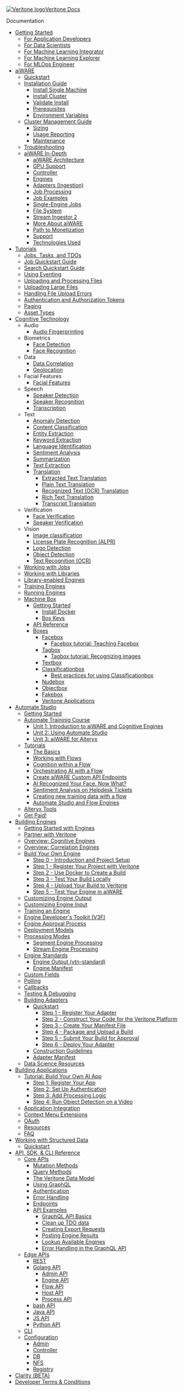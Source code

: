<!-- markdownlint-disable no-inline-html first-line-h1 -->

<!-- Sidebar Logo -->

<style>
.sidebar ul li.active>a {
  color:#222;
  font-size: 18px;
}
.sidebar ul li a {
  font-size: 18px;
  height: 28px;
}
.sidebar {
    font-size: 12pt;
}

.app-sub-sidebar li:before {
    content: "";
    padding-right: 0px;
    float: left
}

</style>

<a href="/"><div class="logo hide-in-embed-mode"><img src="https://static.veritone.com/assets/favicon/favicon.ico" alt="Veritone logo"/><span class="logo-text">Veritone Docs<span></div></a>

<!-- Hide the logo in the embed mode and only show text -->
<div class="logo show-in-embed-mode"><span class="logo-text">Documentation<span></div>


- [Getting Started](/getting-started/)
    <!--- [For Beginners](/page-under-construction)-->
    - [For Application Developers](/getting-started/app-developer/)
    - [For Data Scientists](/getting-started/engine-developer/)
    - [For Machine Learning Integrator](/getting-started/ml-integrator/) <!-- remove or change to developer? -->
    - [For Machine Learning Explorer](/getting-started/ml-explorer/) <!-- remove? -->
    - [For MLOps Engineer](/getting-started/mlops/)
- [aiWARE](/aiware/)
  - [Quickstart](/aiware/install/aiware-anywhere-quickstart.md) 
  - [Installation Guide](/aiware/install/installation-guide-overview.md)  
    <!-- Farye: focus, Greg F has a fairly good guide for Edge deployment -->
      <!-- Installation script, if you don't have any flags, ask questions --> 
      <!-- we need a clear list of options, we can place in installation guide overview -->
    - [Install Single Machine](/aiware/install/install.md) <!-- installation guide overview --><!-- Single machine, small cluster, expanded cluster, should be part of the CLI -->
    - [Install Cluster](/aiware/install/cluster.md) <!-- everything you need to know -->
    - [Validate Install](/aiware/install/validate.md) <!-- move under installation -->
    - [Prerequisites](/aiware/install/prereq.md) <!-- split this page -->
    - [Environment Variables](/aiware/install/envs.md) <!-- move -->
  - [Cluster Management Guide](/aiware/install/manage.md) <!-- advanced steps, platform mgmt -->
    - [Sizing](/aiware/install/sizing.md)
    - [Usage Reporting](/aiware/install/usage.md)
    - [Maintenance](/aiware/troubleshooting/maintenance.md)
  - [Troubleshooting](/aiware/troubleshooting/toc.md)
  - [aiWARE In-Depth](/aiware/aiWARE-in-depth/) <!-- rewrite this section -->
    - [aiWARE Architecture](/aiware/architecture-overview/)
    - [GPU Support](/aiware/aiWARE-in-depth/gpu-support.md)
    - [Controller](/aiware/aiWARE-in-depth/controller)
    - [Engines](/aiware/aiWARE-in-depth/engines)
    - [Adapters (Ingestion)](/developer/engines/adapters/)
    - [Job Processing](/aiware/aiWARE-in-depth/job-processing)
    - [Job Examples](/aiware/aiWARE-in-depth/job-examples)
    - [Single-Engine Jobs](/aiware/aiWARE-in-depth/single-engine-jobs)
    - [File System](/aiware/aiWARE-in-depth/file-system)
    - [Stream Ingestor 2](/aiware/aiWARE-in-depth/stream-ingestor)
    - [More About aiWARE](/aiware/aiware-features.md)
    - [Path to Monetization](/developer/engines/getting-started/path-to-monetization/)
    - [Support](/developer/engines/getting-started/support/)
    - [Technologies Used](/developer/engines/getting-started/technologies/)
- [Tutorials](/apis/tutorials/) <!-- distribute those tutorials to the appropriate sectioins; make this page a hub/toc for deep links into docs in other sections. -->
  - [Jobs, Tasks, and TDOs](/apis/jobs-tasks-tdos.md)
  - [Job Quickstart Guide](/apis/job-quickstart/)
  - [Search Quickstart Guide](/apis/search-quickstart/)
  - [Using Eventing](/apis/eventing/eventing.md)
  - [Uploading and Processing Files](/apis/tutorials/upload-and-process.md)
  - [Uploading Large Files](/apis/tutorials/uploading-large-files.md)
  - [Handling File Upload Errors](/apis/tutorials/file-upload-error-handling.md)
  - [Authentication and Authorization Tokens](/apis/tutorials/tokens.md)
  - [Paging](/apis/tutorials/paging.md)
  - [Asset Types](/apis/tutorials/asset-types.md)
- [Cognitive Technology](/cognitive-technology/) <!-- Maybe Cognitive Engines? -->
  - Audio <!-- These class pages need to be clickable and have a quick intro plus toc. Also, are we still using classes? maybe better just flatted the list of categories here -->
    - [Audio Fingerprinting](/developer/engines/cognitive/audio/audio-fingerprinting/)
  - Biometrics
    - [Face Detection](/developer/engines/cognitive/biometrics/face-detection/)
    - [Face Recognition](/developer/engines/cognitive/biometrics/face-recognition/)
  - Data
    - [Data Correlation](/developer/engines/cognitive/data/correlation/)
    - [Geolocation](/developer/engines/cognitive/data/geolocation/)
  - Facial Features
    - [Facial Features](/developer/engines/cognitive/facial-features/)
  - Speech
    - [Speaker Detection](/developer/engines/cognitive/speech/speaker-detection/)
    - [Speaker Recognition](/developer/engines/cognitive/speech/speaker-recognition/)
    - [Transcription](/developer/engines/cognitive/speech/transcription/)
  - Text
    - [Anomaly Detection](/developer/engines/cognitive/text/anomaly-detection/)
    - [Content Classification](/developer/engines/cognitive/text/content-classification/)
    - [Entity Extraction](/developer/engines/cognitive/text/entity-extraction/)
    - [Keyword Extraction](/developer/engines/cognitive/text/keyword-extraction/)
    - [Language Identification](/developer/engines/cognitive/text/language-identification/)
    - [Sentiment Analysis](/developer/engines/cognitive/text/sentiment/)
    - [Summarization](/developer/engines/cognitive/text/summarization/)
    - [Text Extraction](/developer/engines/cognitive/text/text-extraction/)
    - [Translation](/developer/engines/cognitive/text/translation/)
      - [Extracted Text Translation](/developer/engines/cognitive/text/translation/extracted-text/)
      - [Plain Text Translation](/developer/engines/cognitive/text/translation/plain-text/)
      - [Recognized Text (OCR) Translation](/developer/engines/cognitive/text/translation/recognized-text/)
      - [Rich Text Translation](/developer/engines/cognitive/text/translation/rich-text/)
      - [Transcript Translation](/developer/engines/cognitive/text/translation/transcript/)
  - Verification
    - [Face Verification](/developer/engines/cognitive/verification/face-verification/)
    - [Speaker Verification](/developer/engines/cognitive/verification/speaker-verification/)
  - Vision
    - [Image classification](/developer/engines/cognitive/vision/image-classification/)
    - [License Plate Recognition (ALPR)](/developer/engines/cognitive/vision/license-plate/)
    - [Logo Detection](/developer/engines/cognitive/vision/logo-detection/)
    - [Object Detection](/developer/engines/cognitive/vision/object-detection/)
    - [Text Recognition (OCR)](/developer/engines/cognitive/vision/text-recognition/)
  - [Working with Jobs](/quickstart/jobs/?id=working-with-jobs)
  - [Working with Libraries](/developer/libraries/)
  - [Library-enabled Engines](/developer/libraries/engines.md)
  - [Training Engines](/developer/libraries/training.md)
  - [Running Engines](/developer/libraries/running.md)
  - [Machine Box](/developer/machine-box/)
    - [Getting Started](/developer/machine-box/setup/)
      - [Install Docker](/developer/machine-box/setup/docker)
      - [Box Keys](/developer/machine-box/setup/box-key)
    - [API Reference](/developer/machine-box/api-guidelines)
    - [Boxes](/developer/machine-box/boxes/)
      - [Facebox](/developer/machine-box/boxes/facebox-overview)
        - [Facebox tutorial: Teaching Facebox](/developer/machine-box/boxes/teaching-facebox)
      - [Tagbox](/developer/machine-box/boxes/tagbox)
        - [Tagbox tutorial: Recognizing images](/developer/machine-box/boxes/tagbox/recognizing-images)
      - [Textbox](/developer/machine-box/boxes/textbox)
      - [Classificationbox](/developer/machine-box/boxes/classificationbox)
        - [Best practices for using Classificationbox](/developer/machine-box/boxes/classificationbox/best-practices)
      - [Nudebox](/developer/machine-box/boxes/nudebox)
      - [Objectbox](/developer/machine-box/boxes/objectbox)
      - [Fakebox](/developer/machine-box/boxes/fakebox)
      - [Veritone Applications](/apps/)
- [Automate Studio](/automate-studio/)
  - [Getting Started](/automate-studio/getting-started/README)
  - [Automate Traininig Course](/automate-studio/Training/intro-to-automate/unit-1.md) <!--/page-under-construction)-->
    - [Unit 1: Introduction to aiWARE and Cognitive Engines](/automate-studio/Training/intro-to-automate/unit-1.md) 
    - [Unit 2: Using Automate Studio](/automate-studio/Training/intro-to-automate/unit-2.md)
    - [Unit 3: aiWARE for Alteryx](/automate-studio/Training/intro-to-automate/unit-3.md)
  - [Tutorials](/automate-studio/tutorials/automate-tutorials)
    - [The Basics](/automate-studio/Training/crawl)
    - [Working with Flows](/automate-studio/Training/walk/README.md)
    - [Cognition within a Flow](/automate-studio/Training/run/run)
    - [Orchestrating AI with a Flow](/automate-studio/tutorials/orchestrating-ai.md)
    - [Create aiWARE Custom API Endpoints](/automate-studio/tutorials/your-ai-flow.md)
    - [AI Recognized Your Face. Now What?](/automate-studio/tutorials/ai-recognized-your-face.md)
    - [Sentiment Analysis on Helpdesk Tickets](/automate-studio/tutorials/sentiment-analysis.md)
    - [Creating new training data with a flow](/automate-studio/tutorials/automate-tutorial-6-flow-face-libraries.md)
    - [Automate Studio and Flow Engines](/automate-studio/tutorials/automate-tutorial-7-flow-engines.md)
  - [Alteryx Tools](/automate-studio/alteryx/)
  - [Get Paid!](/automate-studio/flow-bounties/README)
- [Building Engines](/developer/engines/)
  - [Getting Started with Engines](/developer/engines/getting-started/)
  - [Partner with Veritone](/developer/benefits.md)
  - [Overview: Cognitive Engines](/developer/engines/cognitive/)
  - [Overview: Correlation Engines](/developer/engines/correlation/)
  - [Build Your Own Engine](/developer/engines/tutorial/)
    - [Step 0 - Introduction and Project Setup](/developer/engines/tutorial/)
    - [Step 1 - Register Your Project with Veritone](/developer/engines/tutorial/engine-tutorial-step-1.md)
    - [Step 2 - Use Docker to Create a Build](/developer/engines/tutorial/engine-tutorial-step-2.md)
    - [Step 3 - Test Your Build Locally](/developer/engines/tutorial/engine-tutorial-step-3.md)
    - [Step 4 - Upload Your Build to Veritone](/developer/engines/tutorial/engine-tutorial-step-4.md)
    - [Step 5 - Test Your Engine in aiWARE](/developer/engines/tutorial/engine-tutorial-step-5.md)
  - [Customizing Engine Output](/developer/engines/tutorial/customizing-engine-output.md)
  - [Customizing Engine Input](/developer/engines/tutorial/engine-custom-fields)
  - [Training an Engine](/developer/engines/tutorial/engine-training-tutorial)
  - [Engine Developer's Toolkit (V3F)](/developer/edge/engines)
  - [Engine Approval Process](/developer/engines/approval/)
  - [Deployment Models](/developer/engines/deployment-model/)
  - [Processing Modes](/developer/engines/processing-modes/)
    - [Segment Engine Processing](/developer/engines/processing-modes/segment-processing/)
    - [Stream Engine Processing](/developer/engines/processing-modes/stream-processing/)
  - [Engine Standards](/developer/engines/standards/)
    - [Engine Output (vtn-standard)](/developer/engines/standards/engine-output/)
    - [Engine Manifest](/developer/engines/standards/engine-manifest/)
  - [Custom Fields](/developer/engines/custom-fields/)
  - [Polling](/developer/engines/polling/)
  - [Callbacks](/developer/engines/callbacks/)
  - [Testing & Debugging](/developer/engines/testing-and-debugging/)
  - [Building Adapters](/developer/adapters/)
    - [Quickstart](/developer/adapters/quick-start/)
      - [Step 1 - Register Your Adapter](/developer/adapters/quick-start/step-1.md)
      - [Step 2 - Construct Your Code for the Veritone Platform](/developer/adapters/quick-start/step-2.md)
      - [Step 3 - Create Your Manifest File](/developer/adapters/quick-start/step-3.md)
      - [Step 4 - Package and Upload a Build](/developer/adapters/quick-start/step-4.md)
      - [Step 5 - Submit Your Build for Approval](/developer/adapters/quick-start/step-5.md)
      - [Step 6 - Deploy Your Adapter](/developer/adapters/quick-start/step-6.md)
    - [Construction Guidelines](/developer/adapters/guidelines.md)
    - [Adapter Manifest](/developer/adapters/manifest.md)
  - [Data Science Resources](/developer/resources/)
- [Building Applications](/developer/applications/)
  - [Tutorial: Build Your Own AI App](/developer/applications/app-tutorial/)
    - [Step 1: Register Your App](/developer/applications/app-tutorial/app-tutorial-step-1.md)
    - [Step 2: Set Up Authentication](/developer/applications/app-tutorial/app-tutorial-step-2.md)
    - [Step 3: Add Processing Logic](/developer/applications/app-tutorial/app-tutorial-step-3.md)
    - [Step 4: Run Object Detection on a Video](/developer/applications/app-tutorial/app-tutorial-step-4.md)
  - [Application Integration](/developer/applications/integration/)
  - [Context Menu Extensions](/developer/applications/context-menu-extensions.md)
  - [OAuth](/developer/applications/oauth.md)
  - [Resources](/developer/applications/resources.md)
  - [FAQ](/developer/applications/faq.md)
- [Working with Structured Data](/developer/data/)
  - [Quickstart](/developer/data/quick-start/)
- [API, SDK, & CLI Reference](/apis/using-graphql.md)
  - [Core APIs](/apis/using-graphql.md)
    - [Mutation Methods](/apis/reference/mutation/)
    - [Query Methods](/apis/reference/query/)
    - [The Veritone Data Model](/apis/data-model.md)
    - [Using GraphQL](/apis/using-graphql.md)
    - [Authentication](/apis/authentication.md)
    - [Error Handling](/apis/error-codes.md)
    - [Endpoints](/apis/endpoints/)
    - [API Examples](/apis/examples)
      - [GraphQL API Basics](/apis/tutorials/graphql-basics.md)
      - [Clean up TDO data](/apis/tutorials/cleanup-tdo.md)
      - [Creating Export Requests](/apis/tutorials/create-export-request/)
      - [Posting Engine Results](/apis/tutorials/engine-results.md)
      - [Lookup Available Engines](/apis/tutorials/get-engines.md)
      - [Error Handling in the GraphQL API](/apis/tutorials/graphql-error-handling.md)
  - [Edge APIs](/api/md/docs-md/README.md) <!--/page-under-construction)-->
    - [REST](/api/md/docs-md/README.md)
    - [Golang API](/api/golang/README.md)
      - [Admin API](/api/golang/docs/AdminApi.md)
      - [Engine API](/api/golang/docs/EngineApi.md)
      - [Flow API](/api/golang/docs/FlowApi.md)
      - [Host API](/api/golang/docs/HostApi.md)
      - [Process API](/api/golang/docs/ProcessApi.md)
    - [bash API](/api/bash/README.md)
    - [Java API](/api/java/README.md)
    - [JS API](/api/js/README.md)
    - [Python API](/api/python/README.md)
  - [CLI](/cli/aiware-agent.md)
  - [Configuration](/config/admin.md) <!--/page-under-construction)-->
    - [Admin](/config/admin.md)
    - [Controller](/config/controller.md)
    - [DB](/config/db.md)
    - [NFS](/config/nfs.md)
    - [Registry](/config/registry.md)
- [Clarity (BETA)](/benchmark/)
- [Developer Terms & Conditions](/terms-and-conditions)
